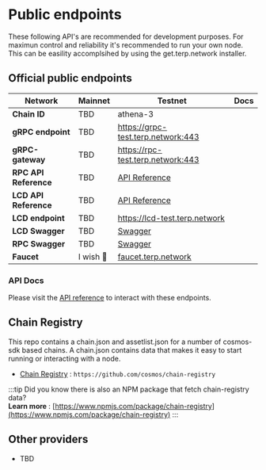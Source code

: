 # Public endpoints

These following API's are recommended for development purposes. For maximun control and reliability it's recommended to run your own node. This can be easility accomplsihed by using the get.terp.network installer. 

## Official public endpoints 

| Network | Mainnet | Testnet | Docs |
| -------- | -------- | -------- | -------- | 
| **Chain ID**  | TBD | athena-3  |
| **gRPC endpoint**  | TBD | https://grpc-test.terp.network:443 |
| **gRPC-gateway**  | TBD  | https://rpc-test.terp.network:443 |
| **RPC API Reference**  | TBD | [API Reference](/api) |
| **LCD API Reference**  |  TBD | [API Reference](/api/?v=LCD) |
| **LCD endpoint**  | TBD | https://lcd-test.terp.network  |
| **LCD Swagger**  |  TBD |  [Swagger](https://lcd-test.terp.network/swagger/) |
| **RPC Swagger**  |  TBD | [Swagger](https://rpc-docs.terp.network/) |
| **Faucet** | I wish 🤑 | [faucet.terp.network](https://faucet.terp.network/) |


### API Docs

Please visit the [API reference](/api) to interact with these endpoints. 


## Chain Registry

This repo contains a chain.json and assetlist.json for a number of cosmos-sdk based chains. A chain.json contains data that makes it easy to start running or interacting with a node. 
- [Chain Registry](https://github.com/cosmos/chain-registry) : `https://github.com/cosmos/chain-registry`

:::tip
Did you know there is also an NPM package that fetch chain-registry data? <br/>
**Learn more** : [https://www.npmjs.com/package/chain-registry](https://www.npmjs.com/package/chain-registry) 
:::


## Other providers

- TBD
